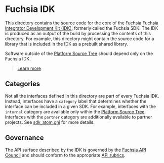 # Fuchsia IDK

This directory contains the source code for the core of the [Fuchsia
Fuchsia Integrator Development Kit (IDK)](../docs/glossary.md#fuchsia-idk),
formerly called the Fuchsia SDK. The IDK is produced as an output
of the build by processing the contents of this directory. For example, this
directory might contain the source code for a library that is included in the
IDK as a prebuilt shared library.

Software outside of the [Platform Source
Tree](../docs/glossary.md#platform-source-tree) should depend only on the Fuchsia
IDK.

> [Learn more](../docs/development/sdk/)

## Categories

Not all the interfaces defined in this directory are part of every Fuchsia IDK.
Instead, interfaces have a `category` label that determines whether the
interface can be included in a given SDK. For example, interfaces with the
`internal` category are available only within the
[Platform Source Tree](../docs/glossary.md#platform-source-tree).
Interfaces with the `partner` category are additionally available to partner
projects. See [sdk_atom.gni](../build/sdk/sdk_atom.gni) for more details.

## Governance

The API surface described by the IDK is governed by the [Fuchsia API
Council](/docs/contribute/governance/api_council.md) and should conform to the
appropriate [API rubrics](/docs/concepts/api/README.md).
